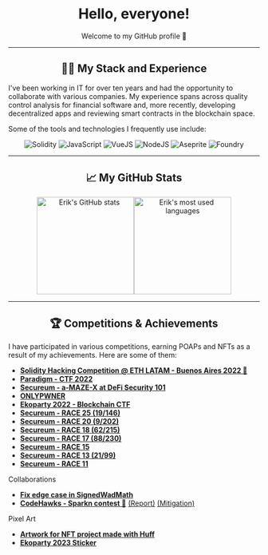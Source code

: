 <div align="center">
  <h1>Hello, everyone!</h1>
  <p>Welcome to my GitHub profile 👋</p>
</div>

---

<div align="center">
  <h2>👨‍💻 My Stack and Experience</h2>
</div>

<p>I've been working in IT for over ten years and had the opportunity to collaborate with various companies. My experience spans across quality control analysis for financial software and, more recently, developing decentralized apps and reviewing smart contracts in the blockchain space.</p>

<p>Some of the tools and technologies I frequently use include:</p>

<div align="center">
  <img src="https://img.shields.io/badge/-Solidity-05122A?style=flat&logo=solidity" alt="Solidity" />
  <img src="https://img.shields.io/badge/-JavaScript-05122A?style=flat&logo=javascript" alt="JavaScript" />
  <img src="https://img.shields.io/badge/-VueJS-05122A?style=flat&logo=vue.js" alt="VueJS" />
  <img src="https://img.shields.io/badge/-NodeJS-05122A?style=flat&logo=node.js" alt="NodeJS" />
  <img src="https://img.shields.io/badge/-Aseprite-05122A?style=flat" alt="Aseprite" />
  <img src="https://img.shields.io/badge/-Foundry-05122A?style=flat" alt="Foundry" />
</div>

---

<div align="center">
  <h2>📈 My GitHub Stats</h2>
</div>

<div align="center" style="display: flex; justify-content: center;">
  <img src="https://github-readme-stats.vercel.app/api?theme=radical&username=magnetto90&show_icons=true&count_private=true" alt="Erik's GitHub stats" style="height: 195px;"/>
  <img src="https://github-readme-stats.vercel.app/api/top-langs/?theme=radical&username=magnetto90&layout=compact&show_icons=true&count_private=true" alt="Erik's most used languages" style="height: 195px;"/>
</div>

---
<div align="center">
  <h2>🏆 Competitions & Achievements</h2>
</div>

<p>I have participated in various competitions, earning POAPs and NFTs as a result of my achievements. Here are some of them:</p>

<ul>
  <li><a href="https://app.poap.xyz/token/5497285"><strong>Solidity Hacking Competition @ ETH LATAM - Buenos Aires 2022 🥇</strong> </a></li>
  <li><a href="https://app.poap.xyz/token/5581181"><strong>Paradigm - CTF 2022</strong> </a></li>
  <li><a href="https://app.poap.xyz/token/5553984"><strong>Secureum - a-MAZE-X at DeFi Security 101</strong> </a></li>
  <li><a href="https://www.ctfprotocol.com/tracks/eko2022"><strong>ONLYPWNER</strong></a></li>
  <li><a href="https://onlypwner.xyz/leaderboard"><strong>Ekoparty 2022 - Blockchain CTF</strong> </a></li>
  <li><a href="https://discord.com/channels/814328279468474419/927065287172427798/1191778508125519902"><strong>Secureum - RACE 25 (19/146)</strong></a></li>
  <li><a href="https://discord.com/channels/814328279468474419/927065287172427798/1135404396696572096"><strong>Secureum - RACE 20 (9/202)</strong></a></li>
  <li><a href="https://rarible.com/token/polygon/0x5ff36bf09a7dd502ad3aedab418f1c5dfde59c2e:2857?tab=overview"><strong>Secureum - RACE 18 (62/215)</strong></a></li>
  <li><a href="https://rarible.com/token/polygon/0x5ff36bf09a7dd502ad3aedab418f1c5dfde59c2e:2541?tab=overview"><strong>Secureum - RACE 17 (88/230)</strong></a></li>
  <li><a href="https://rarible.com/token/polygon/0x5ff36bf09a7dd502ad3aedab418f1c5dfde59c2e:2134?tab=overview"><strong>Secureum - RACE 15</strong></a></li>
  <li><a href="https://rarible.com/token/polygon/0x5ff36bf09a7dd502ad3aedab418f1c5dfde59c2e:1833?tab=overview"><strong>Secureum - RACE 13 (21/99)</strong></a></li>
  <li><a href="https://rarible.com/token/polygon/0x5ff36bf09a7dd502ad3aedab418f1c5dfde59c2e:1664?tab=overview"><strong>Secureum - RACE 11</strong></a></li>
</ul>

<p>Collaborations</p>
<ul>
  <li><a href="https://github.com/transmissions11/solmate/pull/380"><strong>Fix edge case in SignedWadMath</strong></a></li>
  <li><a href="https://x.com/CodeHawks/status/1702645812679893225?s=20"><strong>CodeHawks - Sparkn contest 🥈</strong></a> 
    <a href="https://github.com/romeroadrian/audits/tree/main/codehawks/2023-08-sparkn">(Report)</a>
    <a href="https://github.com/codefox-inc/sparkn-contracts/pulls?q=is%3Apr+is%3Aclosed+label%3Amitigation">(Mitigation)</a>
</ul>

<p>Pixel Art</p>
<ul>
  <li><a href="https://github.com/webtresclub/buttplug-traits"><strong>Artwork for NFT project made with Huff</strong></a></li>
  <li><a href="https://github.com/magnetto90/pixel-art/blob/main/HackingMix.png"><strong>Ekoparty 2023 Sticker<strong></a></li>
</ul>

